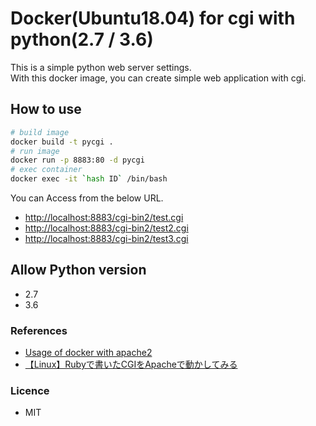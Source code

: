 # Docker(Ubuntu18.04) for cgi with python(2.7 / 3.6)

This is a simple python web server settings.  
With this docker image, you can create simple web application with cgi.  

## How to use

```bash
# build image
docker build -t pycgi .
# run image
docker run -p 8883:80 -d pycgi
# exec container
docker exec -it `hash ID` /bin/bash
```

You can Access from the below URL.
* [http://localhost:8883/cgi-bin2/test.cgi](http://localhost:8883/cgi-bin2/test.cgi)
* [http://localhost:8883/cgi-bin2/test2.cgi](http://localhost:8883/cgi-bin2/test.cgi)
* [http://localhost:8883/cgi-bin2/test3.cgi](http://localhost:8883/cgi-bin2/test.cgi)

## Allow Python version

* 2.7
* 3.6

### References

* [Usage of docker with apache2](https://www.dockerbook.com/code/6/jekyll/apache/Dockerfile)
* [【Linux】Rubyで書いたCGIをApacheで動かしてみる](http://note.kurodigi.com/apache-cgi/)

### Licence

* MIT
